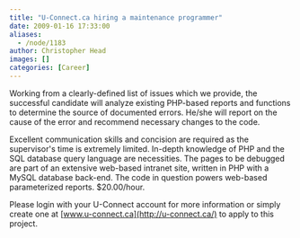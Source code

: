 ```yaml
---
title: "U-Connect.ca hiring a maintenance programmer"
date: 2009-01-16 17:33:00
aliases:
  - /node/1183
author: Christopher Head
images: []
categories: [Career]
---
```


Working from a clearly-defined list of issues which we provide, the successful candidate will analyze existing PHP-based reports and functions to determine the source of documented errors. He/she will report on the cause of the error and recommend necessary changes to the code.

Excellent communication skills and concision are required as the supervisor's time is extremely limited. In-depth knowledge of PHP and the SQL database query language are necessities. The pages to be debugged are part of an extensive web-based intranet site, written in PHP with a MySQL database back-end. The code in question powers web-based parameterized reports. $20.00/hour.

Please login with your U-Connect account for more information or simply create one at [www.u-connect.ca](http://u-connect.ca/) to apply to this project.

